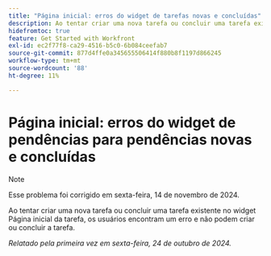 ```yaml
---
title: "Página inicial: erros do widget de tarefas novas e concluídas"
description: Ao tentar criar uma nova tarefa ou concluir uma tarefa existente no widget Página inicial da tarefa, os usuários encontram um erro e não podem criar ou concluir a tarefa.
hidefromtoc: true
feature: Get Started with Workfront
exl-id: ec2f77f8-ca29-4516-b5c0-6b084ceefab7
source-git-commit: 877d4ffe0a345655506414f880b8f1197d866245
workflow-type: tm+mt
source-wordcount: '88'
ht-degree: 11%

---
```


# Página inicial: erros do widget de pendências para pendências novas e concluídas

>[!NOTE]
>
>Esse problema foi corrigido em sexta-feira, 14 de novembro de 2024.

Ao tentar criar uma nova tarefa ou concluir uma tarefa existente no widget Página inicial da tarefa, os usuários encontram um erro e não podem criar ou concluir a tarefa.

_Relatado pela primeira vez em sexta-feira, 24 de outubro de 2024._
